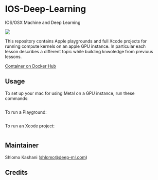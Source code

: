 # IOS-Deep-Learning
IOS/OSX Machine and Deep Learning


![](playground.jpeg)

This repository contains Apple playgrounds and full Xcode projects for running compute kernels on an apple GPU instance.
In particular each lesson describes a different topic while building knwoledge from previous lessons. 

[Container on Docker Hub](https://hub.docker.com/r/minimaxir/keras-cntk/)

## Usage

To set up your mac for using Metal on a GPU instance, run these commands:

```sh
```

To run a Playground:
```sh

```

To run an Xcode project:

```sh
```

## Maintainer

Shlomo Kashani ([shlomo@deep-ml.com](http://deep-ml.com))


## Credits





